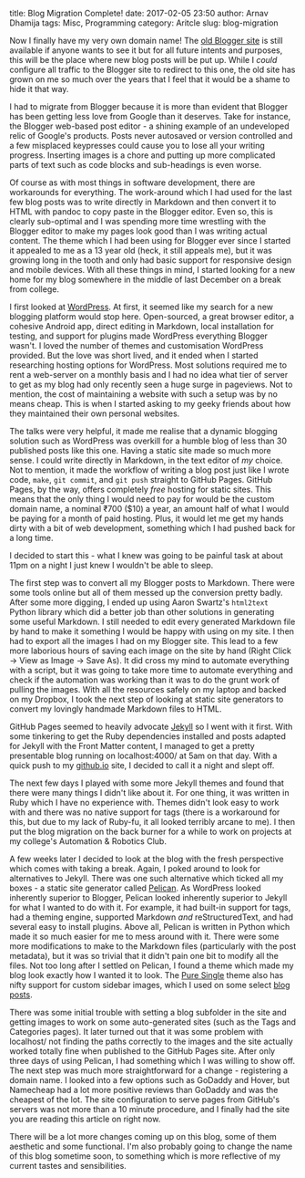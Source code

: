 title: Blog Migration Complete!
date: 2017-02-05 23:50
author: Arnav Dhamija
tags: Misc, Programming
category: Aritcle
slug: blog-migration

Now I finally have my very own domain name! The [old Blogger site](arnavdhamija.blogspot.in) is still available if anyone wants to see it but for all future intents and purposes, this will be the place where new blog posts will be put up. While I *could* configure all traffic to the Blogger site to redirect to this one, the old site has grown on me so much over the years that I feel that it would be a shame to hide it that way.

I had to migrate from Blogger because it is more than evident that Blogger has been getting less love from Google than it deserves. Take for instance, the Blogger web-based post editor - a shining example of an undeveloped relic of Google's products. Posts never autosaved or version controlled and a few misplaced keypresses could cause you to lose all your writing progress. Inserting images is a chore and putting up more complicated parts of text such as code blocks and sub-headings is even worse.

Of course as with most things in software development, there are workarounds for everything. The work-around which I had used for the last few blog posts was to write directly in Markdown and then convert it to HTML with pandoc to copy paste in the Blogger editor. Even so, this is clearly sub-optimal and I was spending more time wrestling with the Blogger editor to make my pages look good than I was writing actual content. The theme which I had been using for Blogger ever since I started it appealed to me as a 13 year old (heck, it still appeals me), but it was growing long in the tooth and only had basic support for responsive design and mobile devices. With all these things in mind, I started looking for a new home for my blog somewhere in the middle of last December on a break from college.

I first looked at [WordPress](wordpress.com). At first, it seemed like my search for a new blogging platform would stop here. Open-sourced, a great browser editor, a cohesive Android app, direct editing in Markdown, local installation for testing, and support for plugins made WordPress everything Blogger wasn't. I loved the number of themes and customisation WordPress provided. But the love was short lived, and it ended when I started researching hosting options for WordPress. Most solutions required me to rent a web-server on a monthly basis and I had no idea what tier of server to get as my blog had only recently seen a huge surge in pageviews. Not to mention, the cost of maintaining a website with such a setup was by no means cheap. This is when I started asking to my geeky friends about how they maintained their own personal websites.

The talks were very helpful, it made me realise that a dynamic blogging solution such as WordPress was overkill for a humble blog of less than 30 published posts like this one. Having a static site made so much more sense. I could write directly in Markdown, in the text editor of *my* choice. Not to mention, it made the workflow of writing a blog post just like I wrote code, `make`, `git commit`, and `git push` straight to GitHub Pages. GitHub Pages, by the way, offers completely *free* hosting for static sites. This means that the only thing I would need to pay for would be the custom domain name, a nominal ₹700 ($10) a year, an amount half of what I would be paying for a month of paid hosting. Plus, it would let me get my hands dirty with a bit of web development, something which I had pushed back for a long time.

I decided to start this - what I knew was going to be painful task at about 11pm on a night I just knew I wouldn't be able to sleep.

The first step was to convert all my Blogger posts to Markdown. There were some tools online but all of them messed up the conversion pretty badly. After some more digging, I ended up using Aaron Swartz's `html2text` Python library which did a better job than other solutions in generating some useful Markdown. I still needed to edit every generated Markdown file by hand to make it something I would be happy with using on my site. I then had to export all the images I had on my Blogger site. This lead to a few more laborious hours of saving each image on the site by hand (Right Click -> View as Image -> Save As). It did cross my mind to automate everything with a script, but it was going to take more time to automate everything and check if the automation was working than it was to do the grunt work of pulling the images. With all the resources safely on my laptop and backed on my Dropbox, I took the next step of looking at static site generators to convert my lovingly handmade Markdown files to HTML.

GitHub Pages seemed to heavily advocate [Jekyll](http://jekyllrb.com/) so I went with it first. With some tinkering to get the Ruby dependencies installed and posts adapted for Jekyll with the Front Matter content, I managed to get a pretty presentable blog running on localhost:4000/ at 5am on that day. With a quick push to my [github.io](github.io) site, I decided to call it a night and slept off.

The next few days I played with some more Jekyll themes and found that there were many things I didn't like about it. For one thing, it was written in Ruby which I have no experience with. Themes didn't look easy to work with and there was no native support for tags (there is a workaround for this, but due to my lack of Ruby-fu, it all looked terribly arcane to me). I then put the blog migration on the back burner for a while to work on projects at my college's Automation & Robotics Club.

A few weeks later I decided to look at the blog with the fresh perspective which comes with taking a break. Again, I poked around to look for alternatives to Jekyll. There was one such alternative which ticked all my boxes - a static site generator called [Pelican](https://blog.getpelican.com/). As WordPress looked inherently superior to Blogger, Pelican looked inherently superior to Jekyll for what I wanted to do with it. For example, it had built-in support for tags, had a theming engine, supported Markdown *and* reStructuredText, and had several easy to install plugins. Above all, Pelican is written in Python which made it so much easier for me to mess around with it. There were some more modifications to make to the Markdown files (particularly with the post metadata), but it was so trivial that it didn't pain one bit to modify all the files. Not too long after I settled on Pelican, I found a theme which made my blog look exactly how I wanted it to look. The [Pure Single](https://github.com/PurePelicanTheme) theme also has nifty support for custom sidebar images, which I used on some select [blog]({filename}/2015-06-17-t2-years-and-counting-iit-jee.md) [posts]({filename}/2016-08-30-gsoc-report-wrapping-up-gsoc-2016.md).

There was some initial trouble with setting a blog subfolder in the site and getting images to work on some auto-generated sites (such as the Tags and Categories pages). It later turned out that it was some problem with localhost/ not finding the paths correctly to the images and the site actually worked totally fine when published to the GitHub Pages site. After only three days of using Pelican, I had something which I was willing to show off. The next step was much more straightforward for a change - registering a domain name. I looked into a few options such as GoDaddy and Hover, but Namecheap had a lot more positive reviews than GoDaddy and was the cheapest of the lot. The site configuration to serve pages from GitHub's servers was not more than a 10 minute procedure, and I finally had the site you are reading this article on right now.

There will be a lot more changes coming up on this blog, some of them aesthetic and some functional. I'm also probably going to change the name of this blog sometime soon, to something which is more reflective of my current tastes and sensibilities.
